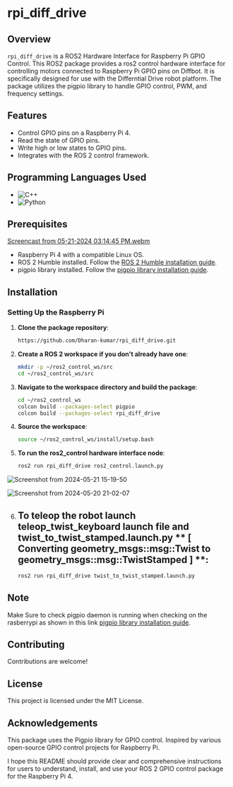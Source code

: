 # rpi_diff_drive

## Overview
`rpi_diff_drive` is a ROS2 Hardware Interface for Raspberry Pi GPIO Control. This ROS2 package provides a ros2 control hardware interface for controlling motors connected to Raspberry Pi GPIO pins on Diffbot. It is specifically designed for use with the Differntial Drive robot platform. The package utilizes the pigpio library to handle GPIO control, PWM, and frequency settings.

## Features

- Control GPIO pins on a Raspberry Pi 4.
- Read the state of GPIO pins. 
- Write high or low states to GPIO pins.
- Integrates with the ROS 2 control framework.

## Programming Languages Used

- ![C++](https://img.shields.io/badge/C++-95%25-blue)
- ![Python](https://img.shields.io/badge/Python-5%25-yellow)

## Prerequisites
[Screencast from 05-21-2024 03:14:45 PM.webm](https://github.com/Dharan-kumar/rpi_diff_drive/assets/84310855/c2d3e1c9-65ad-42cb-b2e0-79b613ad01a2)


- Raspberry Pi 4 with a compatible Linux OS.
- ROS 2 Humble installed. Follow the [ROS 2 Humble installation guide](https://docs.ros.org/en/humble/Installation.html).
- pigpio library installed. Follow the [pigpio library installation guide](https://abyz.me.uk/rpi/pigpio/download.html).

## Installation

### Setting Up the Raspberry Pi

1. **Clone the package repository**:
   ```bash
   https://github.com/Dharan-kumar/rpi_diff_drive.git
   
2. **Create a ROS 2 workspace if you don't already have one**:
   ```bash
   mkdir -p ~/ros2_control_ws/src
   cd ~/ros2_control_ws/src
   
3. **Navigate to the workspace directory and build the package**:
   ```bash
   cd ~/ros2_control_ws
   colcon build --packages-select pigpio
   colcon build --packages-select rpi_diff_drive
   
4. **Source the workspace**:
   ```bash
   source ~/ros2_control_ws/install/setup.bash
   
5. **To run the ros2_control hardware interface node**:
   ```bash
   ros2 run rpi_diff_drive ros2_control.launch.py
   
![Screenshot from 2024-05-21 15-19-50](https://github.com/Dharan-kumar/rpi_diff_drive/assets/84310855/0a01fb6a-693d-49a4-94b6-dd06f90c7ece)

![Screenshot from 2024-05-20 21-02-07](https://github.com/Dharan-kumar/rpi_diff_drive/assets/84310855/85b0e213-0cf5-457d-b292-f9477c1814a6)


6. ## To teleop the robot launch teleop_twist_keyboard launch file and twist_to_twist_stamped.launch.py ** [ Converting geometry_msgs::msg::Twist to geometry_msgs::msg::TwistStamped ] **:
   ```bash
   ros2 run rpi_diff_drive twist_to_twist_stamped.launch.py

## Note
Make Sure to check pigpio daemon is running when checking on the rasberrypi as shown in this link [pigpio library installation guide](https://abyz.me.uk/rpi/pigpio/download.html).

## Contributing
Contributions are welcome!

## License
This project is licensed under the MIT License.

## Acknowledgements
This package uses the Pigpio library for GPIO control.
Inspired by various open-source GPIO control projects for Raspberry Pi.

I hope this README should provide clear and comprehensive instructions for users to understand, install, and use your ROS 2 GPIO control package for the Raspberry Pi 4.







   
